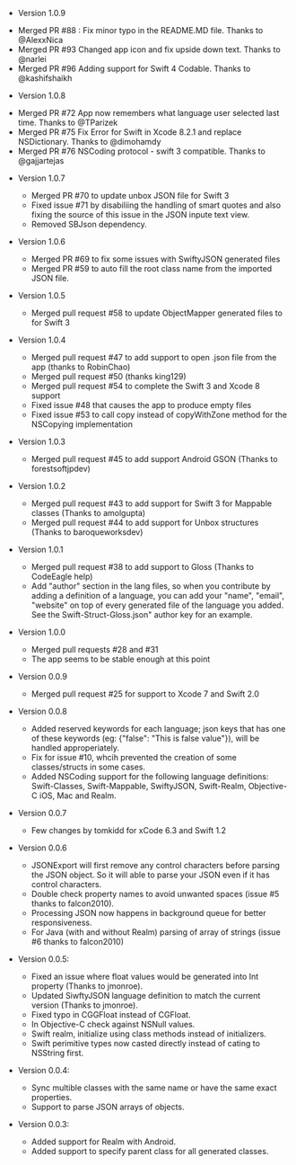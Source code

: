 * Version 1.0.9
- Merged PR #88 : Fix minor typo in the README.MD file. Thanks to @AlexxNica
- Merged PR #93 Changed app icon and fix upside down text. Thanks to @narlei
- Merged PR #96 Adding support for Swift 4 Codable. Thanks to @kashifshaikh

* Version 1.0.8
- Merged PR #72 App now remembers what language user selected last time. Thanks to @TParizek
- Merged PR #75 Fix Error for Swift in Xcode 8.2.1 and replace NSDictionary. Thanks to @dimohamdy
- Merged PR #76 NSCoding protocol - swift 3 compatible. Thanks to @gajjartejas

* Version 1.0.7
	- Merged PR #70 to update unbox JSON file for Swift 3
	- Fixed issue #71 by disabiliing the handling of smart quotes and also fixing the source of this issue in the JSON inpute text view.
	- Removed SBJson dependency.


* Version 1.0.6
	- Merged PR #69 to fix some issues with SwiftyJSON generated files
	- Merged PR #59 to auto fill the root class name from the imported JSON file.	
* Version 1.0.5
	- Merged pull request #58 to update ObjectMapper generated files to for Swift 3	
* Version 1.0.4
	- Merged pull request #47 to add support to open .json file from the app (thanks to RobinChao)
	- Merged pull request #50 (thanks king129)
	- Merged pull request #54 to complete the Swift 3 and Xcode 8 support
	- Fixed issue #48 that causes the app to produce empty files
	- Fixed issue #53 to call copy instead of copyWithZone method for the NSCopying implementation
	
* Version 1.0.3
	- Merged pull request #45 to add support Android GSON (Thanks to forestsoftjpdev)

* Version 1.0.2
	- Merged pull request #43 to add support for Swift 3 for Mappable classes (Thanks to amolgupta)
	- Merged pull request #44 to add support for Unbox structures (Thanks to baroqueworksdev)
	
* Version 1.0.1
	- Merged pull request #38 to add support to Gloss (Thanks to CodeEagle help)
	- Add "author" section in the lang files, so when you contribute by adding a definition of a language, you can add your "name", "email", "website" on top of every generated file of the language you added. See the Swift-Struct-Gloss.json" author key for an example.

* Version 1.0.0
	- Merged pull requests #28 and #31
	- The app seems to be stable enough at this point

* Version 0.0.9
  - Merged pull request #25 for support to Xcode 7 and Swift 2.0
* Version 0.0.8
  - Added reserved keywords for each language; json keys that has one of these keywords (eg: {"false": "This is false value"}), will be handled approperiately.
  - Fix for issue #10, whcih prevented the creation of some classes/structs in some cases.
  - Added NSCoding support for the following language definitions: Swift-Classes, Swift-Mappable, SwiftyJSON, Swift-Realm, Objective-C iOS, Mac and Realm.

* Version 0.0.7
  - Few changes by tomkidd for xCode 6.3 and Swift 1.2

* Version 0.0.6
  - JSONExport will first remove any control characters before parsing the JSON object. So it will able to parse your JSON even if it has control characters.
  - Double check property names to avoid unwanted spaces (issue #5 thanks to falcon2010).
  - Processing JSON now happens in background queue for better responsiveness.
  - For Java (with and without Realm) parsing of array of strings (issue #6 thanks to falcon2010)

* Version 0.0.5:
  - Fixed an issue where float values would be generated into Int property (Thanks to jmonroe).
  - Updated SiwftyJSON language definition to match the current version (Thanks to  jmonroe).
  - Fixed typo in CGGFloat instead of CGFloat.
  - In Objective-C check against NSNull values.
  - Swift realm, initialize using class methods instead of initializers.
  - Swift perimitive types now casted directly instead of cating to NSString first.

* Version 0.0.4:
  - Sync multible classes with the same name or have the same exact properties.
  - Support to parse JSON arrays of objects.

* Version 0.0.3:
  - Added support for Realm with Android.
  - Added support to specify parent class for all generated classes.
